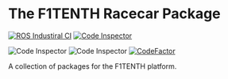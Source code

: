 # The F1TENTH Racecar Package
[![ROS Industiral CI](https://github.com/Ashuh/f1tenth_racecar/actions/workflows/industrial_ci_action.yml/badge.svg?branch=main)](https://github.com/Ashuh/f1tenth_racecar/actions/workflows/industrial_ci_action.yml)
[![Code Inspector](https://github.com/Ashuh/f1tenth_racecar/actions/workflows/code_inspector.yml/badge.svg)](https://github.com/Ashuh/f1tenth_racecar/actions/workflows/code_inspector.yml)

![Code Inspector](https://www.code-inspector.com/project/22427/score/svg)
![Code Inspector](https://www.code-inspector.com/project/22427/status/svg)
[![CodeFactor](https://www.codefactor.io/repository/github/ashuh/f1tenth_racecar/badge?s=a12b6067c62d184b47f39727395a460d82ae1428)](https://www.codefactor.io/repository/github/ashuh/f1tenth_racecar)

A collection of packages for the F1TENTH platform.
